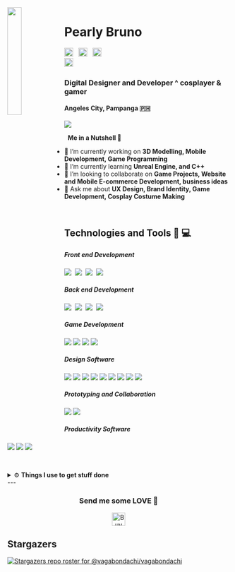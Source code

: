 <img src="https://i.imgur.com/T0bDOob.png" width="25%" align='left'>
<p align='right'>
  <h1> Pearly Bruno </h1>



 
  <a href="https://www.youtube.com/channel/UCUYwaC6LPY9Kdmjsa6TQB_Q" target="_blank"><img height="20" src="https://i.imgur.com/CZPTSmY.png"></a>&nbsp;&nbsp;
  <a href="https://twitter.com/vagabondachi" target="_blank"><img height="20" src="https://i.imgur.com/PgaftxD.png"></a>&nbsp;&nbsp;
  <a href="https://facebook.com/vagabondachi" target="_blank"><img height="20" src="https://i.imgur.com/bXlM0dp.png"></a>&nbsp;&nbsp;  
  <a href="https://instagram.com/vagabondachi" target="_blank"><img height="20" src="https://i.imgur.com/gK3OiCC.png"></a>&nbsp;&nbsp;
</p>




<h3 style="line-height:"1%";"> Digital Designer and Developer ^ cosplayer & gamer </h3>
<h4 style="line-height:"1%";"> Angeles City, Pampanga 🇵🇭 </h4>
<a href="https://pearlybruno.com" target="_blank"><img src="https://img.shields.io/badge/Visit my Portfolio-333333?style=for-the-badge&logo=&logoColor=white"></a>

&nbsp;
**Me in a Nutshell 🥥**

- 🔭 I’m currently working on **3D Modelling, Mobile Development, Game Programming**
- 🌱 I’m currently learning **Unreal Engine, and C++**
- 👯 I’m looking to collaborate on **Game Projects, Website and Mobile E-commerce Development, business ideas**
- 💬 Ask me about **UX Design, Brand Identity, Game Development, Cosplay Costume Making**

&nbsp;

## Technologies and Tools 🧰 💻

<p align="left">
  <h5>Front end Development</h5>
  <p align="left">
    <img src="https://img.shields.io/badge/HTML5-E34C26?style=for-the-badge&logo=html5&logoColor=white">&nbsp;
    <img src="https://img.shields.io/badge/REACT JS-lightblue?style=for-the-badge&logo=react&logoColor=black">&nbsp;
    <img src="https://img.shields.io/badge/SASS-cc6699?style=for-the-badge&logo=SASS&logoColor=white">&nbsp;
    <img src="https://img.shields.io/badge/Javascript-f0db4f?style=for-the-badge&logo=Javascript&logoColor=black">
  </p>  
  <h5>Back end Development</h5>
  <p align="left">
    <img src="https://img.shields.io/badge/MongoDB-47A248?style=for-the-badge&logo=mongodb&logoColor=white">&nbsp;
    <img src="https://img.shields.io/badge/Node.JS-3C873A?style=for-the-badge&logo=node.js&logoColor=white">&nbsp;
    <img src="https://img.shields.io/badge/Express-333333?style=for-the-badge&logo=express&logoColor=white">&nbsp;
    <img src="https://img.shields.io/badge/php-474A8A?style=for-the-badge&logo=php&logoColor=white">
    </p>
  <h5>Game Development</h5>
  <p align="left">
    <img src="https://img.shields.io/badge/C%23-239120?style=for-the-badge&logo=c-sharp&logoColor=white"/>
    <img src="https://img.shields.io/badge/C%2B%2B-00599C?style=for-the-badge&logo=c%2B%2B&logoColor=white"/>
    <img src="https://img.shields.io/badge/Unreal%20Engine-313131?style=for-the-badge&logo=unreal-engine&logoColor=white"/>
    <img src="https://img.shields.io/badge/Unity-000000?style=for-the-badge&logo=unity&logoColor=white"/>
  </p>
   <h5> Design Software</h5>
   <p align="left">
     <img src="https://img.shields.io/badge/Adobe%20Photoshop-31A8FF?style=for-the-badge&logo=adobe-photoshop&logoColor=white"/>
     <img src="https://img.shields.io/badge/Adobe%20Illustrator-FF9A00?style=for-the-badge&logo=adobe-illustrator&logoColor=white"/>
     <img src="https://img.shields.io/badge/Adobe%20InDesign-FF3366?style=for-the-badge&logo=adobe-indesign&logoColor=white"/>
     <img src="https://img.shields.io/badge/Adobe%20Premiere%20Pro-9999FF?style=for-the-badge&logo=adobe-premiere-pro&logoColor=white"/>
     <img src="https://img.shields.io/badge/Blender-F5792A?style=for-the-badge&logo=blender&logoColor=white"/>
     <img src="https://img.shields.io/badge/ZBrush-000000?style=for-the-badge&logo=zbrush&logoColor=white"/>
     <img src="https://img.shields.io/badge/Figma-F24E1E?style=for-the-badge&logo=figma&logoColor=white"/>
     <img src="https://img.shields.io/badge/Canva-00C4CC?style=for-the-badge&logo=canva&logoColor=white"/>
     <img src="https://img.shields.io/badge/Adobe%20XD-FF61F6?style=for-the-badge&logo=adobe-xd&logoColor=white"/>
   </p>
    <h5>Prototyping and Collaboration</h5>
    <p align="left">
      <img src="https://img.shields.io/badge/InVision-FF3366?style=for-the-badge&logo=invision&logoColor=white"/>
      <img src="https://img.shields.io/badge/Maze-FFCA28?style=for-the-badge&logo=maze&logoColor=black"/>
  </p>
    <h5> Productivity Software</h5>
     <p align="left">
      <img src="https://img.shields.io/badge/Google%20Suite-4285F4?style=for-the-badge&logo=google&logoColor=white"/>
      <img src="https://img.shields.io/badge/Trello-0079BF?style=for-the-badge&logo=trello&logoColor=white"/>
      <img src="https://img.shields.io/badge/Microsoft%20Office-D83B01?style=for-the-badge&logo=microsoft-office&logoColor=white"/>
    </p>

&nbsp;

<details>
  <br />
  <summary>⚙️ <b> Things I use to get stuff done</b></summary>
  	<ul>
  	   <li><b>OS:</b> Windows 10 </li>
	     <li><b>Desktop Spec: </b> NVIDIA GeForce RTX 2060 (i5-7400)</li>
	     <li><b>Code Editor:</b> VSCode </li>
	     <li><b>To Stay Updated:</b> Linkedin </li>
	    <br />
	</ul>
</details>
---

<h3 align="center"> Send me some LOVE 💛</h3>

<p align="center">
<a href="https://buymeacoffee.com/?via=vagabondachii" target="_blank"><img src="https://img.shields.io/badge/-BUY%20ME%20A%20BEER!-red?style=flat-square&logo=data%3Aimage%2Fsvg%2Bxml%3Bbase64%2CPHN2ZyB4bWxucz0iaHR0cDovL3d3dy53My5vcmcvMjAwMC9zdmciIHhtbG5zOnhsaW5rPSJodHRwOi8vd3d3LnczLm9yZy8xOTk5L3hsaW5rIiB3aWR0aD0iMTAxIiBoZWlnaHQ9IjIwIiByb2xlPSJpbWciIGFyaWEtbGFiZWw9IkJVWSBNRSBBIEJFRVIhIj48dGl0bGU%2BQlVZIE1FIEEgQkVFUiE8L3RpdGxlPjxsaW5lYXJHcmFkaWVudCBpZD0icyIgeDI9IjAiIHkyPSIxMDAlIj48c3RvcCBvZmZzZXQ9IjAiIHN0b3AtY29sb3I9IiNiYmIiIHN0b3Atb3BhY2l0eT0iLjEiLz48c3RvcCBvZmZzZXQ9IjEiIHN0b3Atb3BhY2l0eT0iLjEiLz48L2xpbmVhckdyYWRpZW50PjxjbGlwUGF0aCBpZD0iciI%2BPHJlY3Qgd2lkdGg9IjEwMSIgaGVpZ2h0PSIyMCIgcng9IjMiIGZpbGw9IiNmZmYiLz48L2NsaXBQYXRoPjxnIGNsaXAtcGF0aD0idXJsKCNyKSI%2BPHJlY3Qgd2lkdGg9IjAiIGhlaWdodD0iMjAiIGZpbGw9IiNlMDVkNDQiLz48cmVjdCB4PSIwIiB3aWR0aD0iMTAxIiBoZWlnaHQ9IjIwIiBmaWxsPSIjZTA1ZDQ0Ii8%2BPHJlY3Qgd2lkdGg9IjEwMSIgaGVpZ2h0PSIyMCIgZmlsbD0idXJsKCNzKSIvPjwvZz48ZyBmaWxsPSIjZmZmIiB0ZXh0LWFuY2hvcj0ibWlkZGxlIiBmb250LWZhbWlseT0iVmVyZGFuYSxHZW5ldmEsRGVqYVZ1IFNhbnMsc2Fucy1zZXJpZiIgdGV4dC1yZW5kZXJpbmc9Imdlb21ldHJpY1ByZWNpc2lvbiIgZm9udC1zaXplPSIxMTAiPjx0ZXh0IGFyaWEtaGlkZGVuPSJ0cnVlIiB4PSI1MDUiIHk9IjE1MCIgZmlsbD0iIzAxMDEwMSIgZmlsbC1vcGFjaXR5PSIuMyIgdHJhbnNmb3JtPSJzY2FsZSguMSkiIHRleHRMZW5ndGg9IjkxMCI%2BQlVZIE1FIEEgQkVFUiE8L3RleHQ%2BPHRleHQgeD0iNTA1IiB5PSIxNDAiIHRyYW5zZm9ybT0ic2NhbGUoLjEpIiBmaWxsPSIjZmZmIiB0ZXh0TGVuZ3RoPSI5MTAiPkJVWSBNRSBBIEJFRVIhPC90ZXh0PjwvZz48L3N2Zz4%3D" alt="Buy Me Gin!" height="30"></a>
</p>

## Stargazers
[![Stargazers repo roster for @vagabondachi/vagabondachi](https://reporoster.com/stars/vagabondachi/vagabondachi)](https://github.com/vagabondachi/vagabondachi/stargazers)
